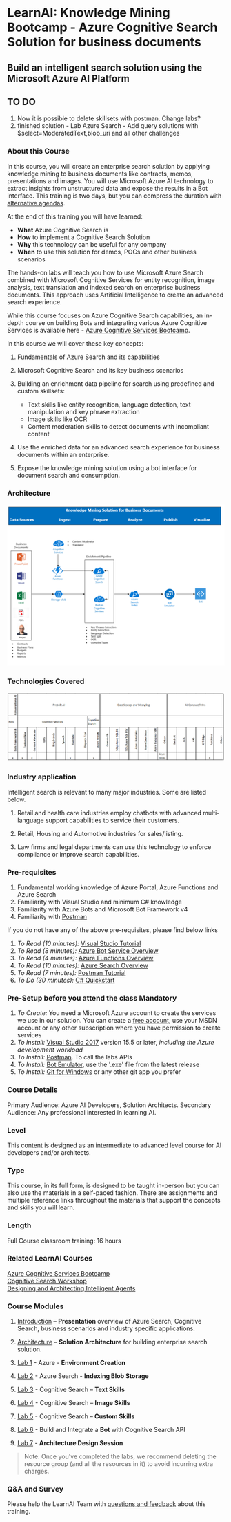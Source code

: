 # LearnAI: Knowledge Mining Bootcamp - Azure Cognitive Search Solution for business documents

## Build an intelligent search solution using the Microsoft Azure AI Platform

## TO DO

1. Now it is possible to delete skillsets with postman. Change labs?
1. finished solution - Lab Azure Search - Add query solutions with $select=ModeratedText,blob_uri and all other challenges

### About this Course

In this course, you will create an enterprise search solution by applying knowledge mining to business documents like contracts, memos, presentations and images. You will use Microsoft Azure AI technology to extract insights from unstructured data and expose the results in a Bot interface. This training is two days, but you can compress the duration with [alternative agendas](./resources/md-files/alternative-agendas.md).

At the end of this training you will have learned:

+ **What** Azure Cognitive Search is
+ **How** to implement a Cognitive Search Solution
+ **Why** this technology can be useful for any company
+ **When** to use this solution for demos, POCs and other business scenarios

The hands-on labs will teach you how to use Microsoft Azure Search combined with Microsoft Cognitive Services for entity recognition, image analysis, text translation and indexed search on enterprise business documents. This approach uses Artificial Intelligence to create an advanced search experience.

While this course focuses on Azure Cognitive Search capabilities, an in-depth course on building Bots and integrating various Azure Cognitive Services is available here - [Azure Cognitive Services Bootcamp](https://azure.github.io/LearnAI-Bootcamp/emergingaidev_bootcamp).

In this course we will cover these key concepts:

1. Fundamentals of Azure Search and its capabilities

1. Microsoft Cognitive Search and its key business scenarios

1. Building an enrichment data pipeline for search using predefined and custom skillsets:

    + Text skills like entity recognition, language detection, text manipulation and key phrase extraction
    + Image skills like OCR
    + Content moderation skills to detect documents with incompliant content

1. Use the enriched data for an advanced search experience for business documents within an enterprise.

1. Expose the knowledge mining solution using a bot interface for document search and consumption.

### Architecture

![Architecture](./resources/images/readme/architecture.png)

### Technologies Covered

![Technology](./resources/images/readme/tech-map.png)

### Industry application

Intelligent search is relevant to many major industries. Some are listed below.

1. Retail and health care industries employ chatbots with advanced multi-language support capabilities to service their customers.

1. Retail, Housing and Automotive industries for sales/listing.

1. Law firms and legal departments can use this technology to enforce compliance or improve search capabilities.

### Pre-requisites

1. Fundamental working knowledge of Azure Portal, Azure Functions and Azure Search
1. Familiarity with Visual Studio and minimum C# knowledge
1. Familiarity with Azure Bots and Microsoft Bot Framework v4
1. Familiarity with [Postman](https://www.getpostman.com/)

If you do not have any of the above pre-requisites, please find below links

1. *To Read (10 minutes):* [Visual Studio Tutorial](https://docs.microsoft.com/en-us/visualstudio/ide/visual-studio-ide)
1. *To Read (8 minutes):* [Azure Bot Service Overview](https://docs.microsoft.com/en-us/azure/bot-service/bot-service-overview-introduction?view=azure-bot-service-4.0)
1. *To Read (4 minutes):* [Azure Functions Overview](https://docs.microsoft.com/en-us/azure/azure-functions/functions-overview)  
1. *To Read (10 minutes):* [Azure Search Overview](https://docs.microsoft.com/en-us/azure/search/search-what-is-azure-search)
1. *To Read (7 minutes):* [Postman Tutorial](https://docs.microsoft.com/en-us/azure/search/search-fiddler)
1. *To Do (30 minutes):* [C# Quickstart](https://docs.microsoft.com/en-us/dotnet/csharp/quick-starts/)

### Pre-Setup before you attend the class Mandatory

1. *To Create:* You need a Microsoft Azure account to create the services we use in our solution. You can create a [free account](https://azure.microsoft.com/en-us/free/), use your MSDN account or any other subscription where you have permission to create services
1. *To Install:* [Visual Studio 2017](https://www.visualstudio.com/vs/) version 15.5 or later, *including the Azure development workload*
1. *To Install:* [Postman](https://www.getpostman.com/). To call the labs APIs
1. *To Install:* [Bot Emulator](https://github.com/Microsoft/BotFramework-Emulator/releases), use the '.exe' file from the latest release
1. *To Install:* [Git for Windows](https://gitforwindows.org/) or any other git app you prefer

### Course Details

Primary Audience: Azure AI Developers, Solution Architects.
Secondary Audience:  Any professional interested in learning AI.

### Level

This content is designed as an intermediate to advanced level course for AI developers and/or architects.

### Type

This course, in its full form, is designed to be taught in-person but you can also use the materials in a self-paced fashion. There are assignments and multiple reference links throughout the materials that support the concepts and skills you will learn.

### Length

Full Course classroom training:  16 hours

### Related LearnAI Courses

[Azure Cognitive Services Bootcamp](https://azure.github.io/LearnAI-Bootcamp/emergingaidev_bootcamp)  
[Cognitive Search Workshop](https://azure.github.io/LearnAI-Cognitive-Search/)  
[Designing and Architecting Intelligent Agents](https://azure.github.io/LearnAI-DesigningandArchitectingIntelligentAgents/)  

### Course Modules

1. [Introduction](./resources/md-files/introduction.md) – **Presentation** overview of Azure Search, Cognitive Search, business scenarios and industry specific applications.

1. [Architecture](./resources/md-files/solution-architecture.md) – **Solution Architecture** for building enterprise search solution.

1. [Lab 1](./labs/lab-environment-creation.md) - Azure - **Environment Creation**

1. [Lab 2](./labs/lab-azure-search) - Azure Search - **Indexing Blob Storage**

1. [Lab 3](./labs/lab-text-skills.md) - Cognitive Search – **Text Skills**

1. [Lab 4](./labs/lab-image-skills.md) - Cognitive Search – **Image Skills**

1. [Lab 5](./labs/lab-custom-skills.md) - Cognitive Search – **Custom Skills**

1. [Lab 6](./labs/lab-bot-business-documents.md) - Build and Integrate a **Bot** with Cognitive Search API

1. [Lab 7](./labs/lab-final-case.md) - **Architecture Design Session**

> Note: Once you've completed the labs, we recommend deleting the resource group (and all the resources in it) to avoid incurring extra charges.

### Q&A and Survey

Please help the LearnAI Team with [questions and feedback](./resources/md-files/qa-feedback-survey.md) about this training.